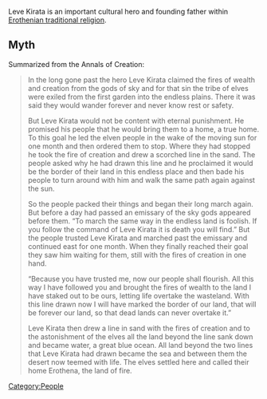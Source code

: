 Leve Kirata is an important cultural hero and founding father within
[Erothenian traditional religion](Erothena "wikilink").

## Myth

Summarized from the Annals of Creation:

> In the long gone past the hero Leve Kirata claimed the fires of wealth
> and creation from the gods of sky and for that sin the tribe of elves
> were exiled from the first garden into the endless plains. There it
> was said they would wander forever and never know rest or safety.
>
> But Leve Kirata would not be content with eternal punishment. He
> promised his people that he would bring them to a home, a true home.
> To this goal he led the elven people in the wake of the moving sun for
> one month and then ordered them to stop. Where they had stopped he
> took the fire of creation and drew a scorched line in the sand. The
> people asked why he had drawn this line and he proclaimed it would be
> the border of their land in this endless place and then bade his
> people to turn around with him and walk the same path again against
> the sun.
>
> So the people packed their things and began their long march again.
> But before a day had passed an emissary of the sky gods appeared
> before them. “To march the same way in the endless land is foolish. If
> you follow the command of Leve Kirata it is death you will find.” But
> the people trusted Leve Kirata and marched past the emissary and
> continued east for one month. When they finally reached their goal
> they saw him waiting for them, still with the fires of creation in one
> hand.
>
> “Because you have trusted me, now our people shall flourish. All this
> way I have followed you and brought the fires of wealth to the land I
> have staked out to be ours, letting life overtake the wasteland. With
> this line drawn now I will have marked the border of our land, that
> will be forever our land, so that dead lands can never overtake it.”
>
> Leve Kirata then drew a line in sand with the fires of creation and to
> the astonishment of the elves all the land beyond the line sank down
> and became water, a great blue ocean. All land beyond the two lines
> that Leve Kirata had drawn became the sea and between them the desert
> now teemed with life. The elves settled here and called their home
> Erothena, the land of fire.

[Category:People](Category:People "wikilink")